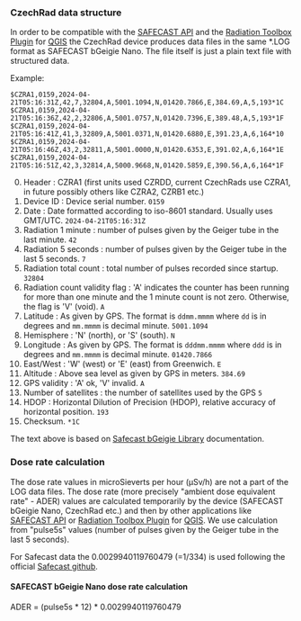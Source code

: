 ### CzechRad data structure

In order to be compatible with the [SAFECAST API](https://api.safecast.org) and the [Radiation Toolbox Plugin](https://opengeolabs.gitlab.io/qgis-radiation-toolbox-plugin/) for [QGIS](https://www.qgis.org/) the CzechRad device produces data files in the same *.LOG format as SAFECAST bGeigie Nano.
The file itself is just a plain text file with structured data.

Example:

    $CZRA1,0159,2024-04-21T05:16:31Z,42,7,32804,A,5001.1094,N,01420.7866,E,384.69,A,5,193*1C
    $CZRA1,0159,2024-04-21T05:16:36Z,42,2,32806,A,5001.0757,N,01420.7396,E,389.48,A,5,193*1F
    $CZRA1,0159,2024-04-21T05:16:41Z,41,3,32809,A,5001.0371,N,01420.6880,E,391.23,A,6,164*10
    $CZRA1,0159,2024-04-21T05:16:46Z,43,2,32811,A,5001.0000,N,01420.6353,E,391.02,A,6,164*1E
    $CZRA1,0159,2024-04-21T05:16:51Z,42,3,32814,A,5000.9668,N,01420.5859,E,390.56,A,6,164*1F

0. Header : CZRA1 (first units used CZRDD, current CzechRads use CZRA1, in future possibly others like CZRA2, CZRB1 etc.)
1. Device ID : Device serial number. `0159`
2. Date : Date formatted according to iso-8601 standard. Usually uses GMT/UTC. `2024-04-21T05:16:31Z`
3. Radiation 1 minute : number of pulses given by the Geiger tube in the last minute. `42`
4. Radiation 5 seconds : number of pulses given by the Geiger tube in the last 5 seconds. `7`
5. Radiation total count : total number of pulses recorded since startup. `32804`
6. Radiation count validity flag : 'A' indicates the counter has been running for more than one minute and the 1 minute count is not zero. Otherwise, the flag is 'V' (void). `A`
7. Latitude : As given by GPS. The format is `ddmm.mmmm` where `dd` is in degrees and `mm.mmmm` is decimal minute. `5001.1094`
8. Hemisphere : 'N' (north), or 'S' (south). `N`
9. Longitude : As given by GPS. The format is `dddmm.mmmm` where `ddd` is in degrees and `mm.mmmm` is decimal minute. `01420.7866`
10. East/West : 'W' (west) or 'E' (east) from Greenwich. `E`
11. Altitude : Above sea level as given by GPS in meters. `384.69`
12. GPS validity : 'A' ok, 'V' invalid. `A`
13. Number of satellites : 	the number of satellites used by the GPS `5`
14. HDOP : Horizontal Dilution of Precision (HDOP), relative accuracy of horizontal position. `193`
15. Checksum. `*1C`

The text above is based on [Safecast bGeigie Library](https://github.com/Safecast/bGeigieMini/blob/master/README.md) documentation.

### Dose rate calculation

The dose rate values in microSieverts per hour (μSv/h) are not a part of the LOG data files. The dose rate (more precisely "ambient dose equivalent rate" - ADER) values are calculated temporarily by the device (SAFECAST bGeigie Nano, CzechRad etc.) and then by other applications like [SAFECAST API](https://api.safecast.org) or [Radiation Toolbox Plugin](https://opengeolabs.gitlab.io/qgis-radiation-toolbox-plugin/) for [QGIS](https://www.qgis.org/). We use calculation from "pulse5s" values (number of pulses given by the Geiger tube in the last 5 seconds).

For Safecast data the 0.0029940119760479 (=1/334) is used following the official [Safecast github](https://github.com/Safecast/safecastapi/blob/7cbf30add95b9616f0a3d13087e9f9404f78279e/script/ios_query.sql#L14).

#### SAFECAST bGeigie Nano dose rate calculation

ADER = (pulse5s * 12) * 0.0029940119760479

